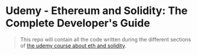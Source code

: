 # Udemy - Ethereum and Solidity: The Complete Developer's Guide

> This repo will contain all the code written during the different sections of [the udemy course about eth and solidity](https://www.udemy.com/course/ethereum-and-solidity-the-complete-developers-guide).
